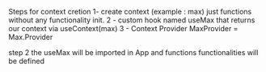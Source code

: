 Steps for context cretion 
1- create context (example : max)
    just functions without any functionality init.
2 - custom hook 
    named useMax that returns our context via useContext(max)
3 - Context Provider
    MaxProvider = Max.Provider

step 2 the useMax will be imported in App and functions functionalities will be defined